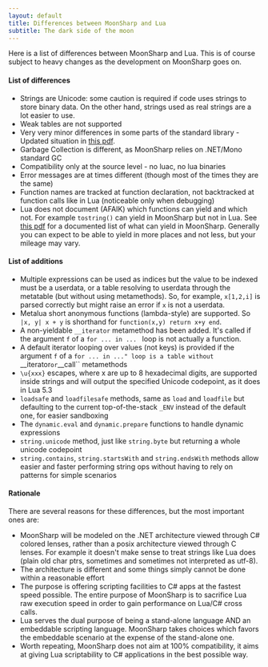 ```yaml
---
layout: default
title: Differences between MoonSharp and Lua
subtitle: The dark side of the moon
---
```


Here is a list of differences between MoonSharp and Lua. 
This is of course subject to heavy changes as the development on MoonSharp goes on.


#### List of differences

* Strings are Unicode: some caution is required if code uses strings to store binary data. On the other hand, strings used as real strings are a lot easier to use.
* Weak tables are not supported
* Very very minor differences in some parts of the standard library - Updated situation in [this pdf](http://www.moonsharp.org/MoonSharpStdLib.pdf).
* Garbage Collection is different, as MoonSharp relies on .NET/Mono standard GC
* Compatibility only at the source level - no luac, no lua binaries
* Error messages are at times different (though most of the times they are the same)
* Function names are tracked at function declaration, not backtracked at function calls like in Lua (noticeable only when debugging)
* Lua does not document (AFAIK) which functions can yield and which not. For example ``tostring()`` can yield in MoonSharp but not in Lua. See [this pdf](http://www.moonsharp.org/MoonSharpStdLib.pdf) for a documented list of what can yield in MoonSharp. Generally you can expect to be able to yield in more places and not less, but your mileage may vary.


#### List of additions

* Multiple expressions can be used as indices but the value to be indexed must be a userdata, or a table resolving to userdata through the metatable (but without using metamethods). So, for example, ``x[1,2,i]`` is parsed correctly but might raise an error if ``x`` is not a userdata.
* Metalua short anonymous functions (lambda-style) are supported. So ``|x, y| x + y`` is shorthand for ``function(x,y) return x+y end``. 
* A non-yieldable ``__iterator`` metamethod has been added. It's called if the argument ``f`` of a ``for ... in ... `` loop is not actually a function.
* A default iterator looping over values (not keys) is provided if the argument ``f`` of a ``for ... in ..." loop is a table without ``__iterator`` or ``__call`` metamethods
* ``\u{xxx}`` escapes, where x are up to 8 hexadecimal digits, are supported inside strings and will output the specified Unicode codepoint, as it does in Lua 5.3
* ``loadsafe`` and ``loadfilesafe`` methods, same as ``load`` and ``loadfile`` but defaulting to the current top-of-the-stack ``_ENV`` instead of the default one, for easier sandboxing
* The ``dynamic.eval`` and ``dynamic.prepare`` functions to handle dynamic expressions
* ``string.unicode`` method, just like ``string.byte`` but returning a whole unicode codepoint
* ``string.contains``, ``string.startsWith`` and ``string.endsWith`` methods allow easier and faster performing string ops without having to rely on patterns for simple scenarios


#### Rationale

There are several reasons for these differences, but the most important ones are:

* MoonSharp will be modeled on the .NET architecture viewed through C# colored lenses, rather than a posix architecture viewed through C lenses. For example it doesn't make sense to treat strings like Lua does (plain old char ptrs, sometimes and sometimes not interpreted as utf-8).
* The architecture is different and some things simply cannot be done within a reasonable effort 
* The purpose is offering scripting facilities to C# apps at the fastest speed possible. The entire purpose of MoonSharp is to sacrifice Lua raw execution speed in order to gain performance on Lua/C# cross calls.
* Lua serves the dual purpose of being a stand-alone language AND an embeddable scripting language. MoonSharp takes choices which favors the embeddable scenario at the expense of the stand-alone one.
* Worth repeating, MoonSharp does not aim at 100% compatibility, it aims at giving Lua scriptability to C# applications in the best possible way.





        
		
		
		


